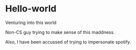 # Hello-world
Venturing into this world

Non-CS guy trying to make sense of this maddness.

Also, I have been accussed of trying to impersonate spotify.
